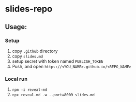 # slides-repo

## Usage:

### Setup

1. copy `.github` directory
2. copy `slides.md`
3. setup secret with token named `PUBLISH_TOKEN`
4. Push, and open `https://<YOU_NAME>.github.io/<REPO_NAME>`


### Local run

1. `npm -i reveal-md`
2. `npx reveal-md -w --port=8009 slides.md`
